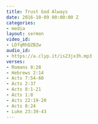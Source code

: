 ```yaml
---
title: Trust God Always
date: 2016-10-09 00:00:00 Z
categories:
- media
layout: sermon
video_id:
- LDfqRhQZBZw
audio_id:
- https://a.clyp.it/is23jx3h.mp3
verses:
- Romans 8:28
- Hebrews 2:14
- Acts 7:54-60
- Acts 2:37
- Acts 8:1-21
- Acts 1:8
- Acts 22:19-20
- Acts 8:24
- Luke 23:39-43
---
```


